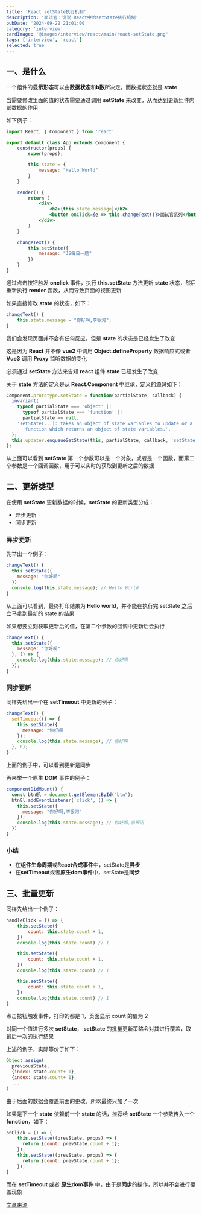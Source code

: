 ```yaml
---
title: 'React setState执行机制'
description: '面试官：说说 React中的setState执行机制'
pubDate: '2024-09-22 21:01:00'
category: 'interview'
cardImage: '@images/interview/react/main/react-setState.png'
tags: ['interview', 'react']
selected: true
---
```


## 一、是什么

一个组件的**显示形态**可以由**数据状态**和**b数**所决定，而数据状态就是 **state**

当需要修改里面的值的状态需要通过调用 **setState** 来改变，从而达到更新组件内部数据的作用

如下例子：

```jsx
import React, { Component } from 'react'

export default class App extends Component {
    constructor(props) {
        super(props);

        this.state = {
            message: "Hello World"
        }
    }

    render() {
        return (
            <div>
                <h2>{this.state.message}</h2>
                <button onClick={e => this.changeText()}>面试官系列</button>
            </div>
        )
    }

    changeText() {
        this.setState({
            message: "JS每日一题"
        })
    }
}
```

通过点击按钮触发 **onclick** 事件，执行 **this.setState** 方法更新 **state** 状态，然后重新执行 **render** 函数，从而导致页面的视图更新

如果直接修改 **state** 的状态，如下：

```jsx
changeText() {
    this.state.message = "你好啊,李银河";
}
```

我们会发现页面并不会有任何反应，但是 **state** 的状态是已经发生了改变

这是因为 **React** 并不像 **vue2** 中调用 **Object.defineProperty** 数据响应式或者 **Vue3** 调用 **Proxy** 监听数据的变化

必须通过 **setState** 方法来告知 **react** 组件 **state** 已经发生了改变

关于 **state** 方法的定义是从 **React.Component** 中继承，定义的源码如下：

```js
Component.prototype.setState = function(partialState, callback) {
  invariant(
    typeof partialState === 'object' ||
      typeof partialState === 'function' ||
      partialState == null,
    'setState(...): takes an object of state variables to update or a ' +
      'function which returns an object of state variables.',
  );
  this.updater.enqueueSetState(this, partialState, callback, 'setState');
};
```

从上面可以看到 **setState** 第一个参数可以是一个对象，或者是一个函数，而第二个参数是一个回调函数，用于可以实时的获取到更新之后的数据

## 二、更新类型

在使用 **setState** 更新数据的时候，**setState** 的更新类型分成：

- 异步更新
- 同步更新

### 异步更新

先举出一个例子：

```jsx
changeText() {
  this.setState({
    message: "你好啊"
  })
  console.log(this.state.message); // Hello World
}
```

从上面可以看到，最终打印结果为 **Hello world**，并不能在执行完 setState 之后立马拿到最新的 state 的结果

如果想要立刻获取更新后的值，在第二个参数的回调中更新后会执行

```jsx
changeText() {
  this.setState({
    message: "你好啊"
  }, () => {
    console.log(this.state.message); // 你好啊
  });
}
```

### 同步更新

同样先给出一个在 **setTimeout** 中更新的例子：

```jsx
changeText() {
  setTimeout(() => {
    this.setState({
      message: "你好啊
    });
    console.log(this.state.message); // 你好啊
  }, 0);
}
```

上面的例子中，可以看到更新是同步

再来举一个原生 **DOM** 事件的例子：

```jsx
componentDidMount() {
  const btnEl = document.getElementById("btn");
  btnEl.addEventListener('click', () => {
    this.setState({
      message: "你好啊,李银河"
    });
    console.log(this.state.message); // 你好啊,李银河
  })
}
```

### 小结

- 在**组件生命周期**或**React合成事件**中，setState是**异步**
- 在**setTimeout**或者**原生dom事件**中，setState是**同步**

## 三、批量更新

同样先给出一个例子：

```jsx
handleClick = () => {
    this.setState({
        count: this.state.count + 1,
    })
    console.log(this.state.count) // 1

    this.setState({
        count: this.state.count + 1,
    })
    console.log(this.state.count) // 1

    this.setState({
        count: this.state.count + 1,
    })
    console.log(this.state.count) // 1
}
```

点击按钮触发事件，打印的都是 1，页面显示 count 的值为 2

对同一个值进行多次 **setState**， **setState** 的批量更新策略会对其进行覆盖，取最后一次的执行结果

上述的例子，实际等价于如下：

```js
Object.assign(
  previousState,
  {index: state.count+ 1},
  {index: state.count+ 1},
  ...
)
```

由于后面的数据会覆盖前面的更改，所以最终只加了一次

如果是下一个 **state** 依赖前一个 **state** 的话，推荐给 **setState** 一个参数传入一个 **function**，如下：

```jsx
onClick = () => {
    this.setState((prevState, props) => {
      return {count: prevState.count + 1};
    });
    this.setState((prevState, props) => {
      return {count: prevState.count + 1};
    });
}
```

而在 **setTimeout** 或者 **原生dom事件** 中，由于是**同步**的操作，所以并不会进行覆盖现象

[文章来源](https://vue3js.cn/interview/React/setState.html)
